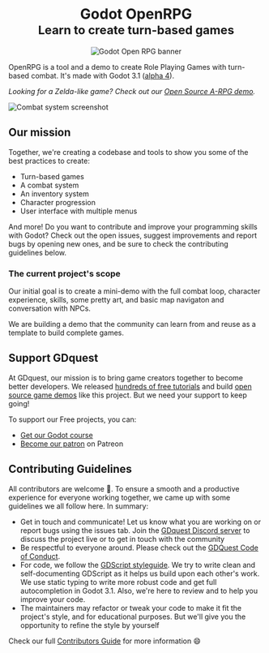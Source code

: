 <h1 align="center">
  Godot OpenRPG</br>
  <small>Learn to create turn-based games</small>
</h1>

<p align='center'>
  <img src="https://i.imgur.com/lhi0U9v.png" alt="Godot Open RPG banner" />
</p>

OpenRPG is a tool and a demo to create Role Playing Games with turn-based combat. It's made with Godot 3.1 ([alpha 4](https://godotengine.org/article/dev-snapshot-godot-3-1-alpha-3)).

*Looking for a Zelda-like game? Check out our [Open Source A-RPG demo](https://github.com/GDquest/make-pro-2d-games-with-godot/).*

![Combat system screenshot](https://i.imgur.com/RvrBrvR.jpg)


## Our mission

Together, we're creating a codebase and tools to show you some of the best practices to create:

- Turn-based games
- A combat system
- An inventory system
- Character progression
- User interface with multiple menus

And more! Do you want to contribute and improve your programming skills with Godot? Check out the open issues, suggest improvements and report bugs by opening new ones, and be sure to check the contributing guidelines below.

### The current project's scope

Our initial goal is to create a mini-demo with the full combat loop, character experience, skills, some pretty art, and basic map navigaton and conversation with NPCs.

We are building a demo that the community can learn from and reuse as a template to build complete games.

## Support GDquest

At GDquest, our mission is to bring game creators together to become better developers. We released [hundreds of free tutorials](http://youtube.com/c/gdquest) and build [open source game demos](https://github.com/GDquest/) like this project. But we need your support to keep going!

To support our Free projects, you can:

- [Get our Godot course](https://gumroad.com/gdquest)
- [Become our patron](https://www.patreon.com/gdquest) on Patreon

## Contributing Guidelines

All contributors are welcome 🙂. To ensure a smooth and a productive experience for everyone working together, we came up with some guidelines we all follow here. In summary:

- Get in touch and communicate! Let us know what you are working on or report bugs using the issues tab. Join the [GDquest Discord server](https://discord.gg/87NNb3Z) to discuss the project live or to get in touch with the community
- Be respectful to everyone around. Please check out the [GDQuest Code of Conduct](http://gdquest.com/open-source/code-of-conduct/).
- For code, we follow the [GDScript styleguide](http://docs.godotengine.org/en/latest/getting_started/scripting/gdscript/gdscript_styleguide.html). We try to write clean and self-documenting GDScript as it helps us build upon each other's work. We use static typing to write more robust code and get full autocompletion in Godot 3.1. Also, we're here to review and to help you improve your code.
- The maintainers may refactor or tweak your code to make it fit the project's style, and for educational purposes. But we'll give you the opportunity to refine the style by yourself

Check our full [Contributors Guide](http://gdquest.com/open-source/contributing-guidelines/) for more information 😄
